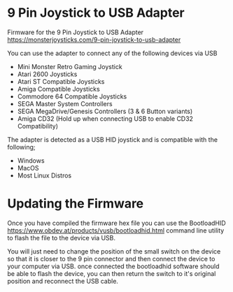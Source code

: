 # 9 Pin Joystick to USB Adapter
Firmware for the 9 Pin Joystick to USB Adapter https://monsterjoysticks.com/9-pin-joystick-to-usb-adapter

You can use the adapter to connect any of the following devices via USB
* Mini Monster Retro Gaming Joystick
* Atari 2600 Joysticks
* Atari ST Compatible Joysticks
* Amiga Compatible Joysticks
* Commodore 64 Compatible Joysticks
* SEGA Master System Controllers
* SEGA MegaDrive/Genesis Controllers (3 & 6 Button variants)
* Amiga CD32 (Hold up when connecting USB to enable CD32 Compatibility)

The adapter is detected as a USB HID joystick and is compatible with the following;
* Windows
* MacOS
* Most Linux Distros

# Updating the Firmware

Once you have compiled the firmware hex file you can use the BootloadHID <https://www.obdev.at/products/vusb/bootloadhid.html> command line utility to flash the file to the device via USB. 

You will just need to change the position of the small switch on the device so that it is closer to the 9 pin connector and then connect the device to your computer via USB. once connected the bootloadhid software should be able to flash the device, you can then return the switch to it's original position and reconnect the USB cable.
